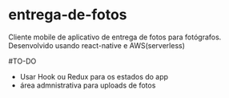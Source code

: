 # entrega-de-fotos
Cliente mobile de aplicativo de entrega de fotos para fotógrafos. Desenvolvido usando react-native e AWS(serverless)

#TO-DO
- Usar Hook ou Redux para os estados do app
- área admnistrativa para uploads de fotos
